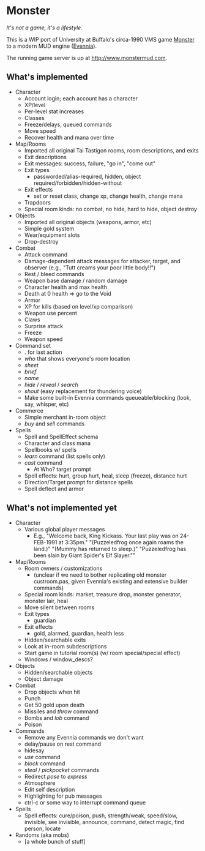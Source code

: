 # Monster

*It's not a game, it's a lifestyle.*

This is a WIP port of University at Buffalo's circa-1990 VMS game [Monster](http://www.skrenta.com/monster/) to a modern MUD engine ([Evennia](https://github.com/evennia/evennia)).

The running game server is up at http://www.monstermud.com.

## What's implemented

* Character
  * Account login; each account has a character
  * XP/level
  * Per-level stat increases 
  * Classes
  * Freeze/delays, queued commands
  * Move speed
  * Recover health and mana over time
* Map/Rooms
  * Imported all original Tai Tastigon rooms, room descriptions, and exits
  * Exit descriptions
  * Exit messages: success, failure, "go in", "come out"
  * Exit types
    * passworded/alias-required, hidden, object required/forbidden/hidden-without
  * Exit effects
    * set or reset class, change xp, change health, change mana
  * Trapdoors
  * Special room kinds: no combat, no hide, hard to hide, object destroy
* Objects
  * Imported all original objects (weapons, armor, etc)
  * Simple gold system
  * Wear/equipment slots
  * Drop-destroy
* Combat
  * Attack command
  * Damage-dependent attack messages for attacker, target, and observer (e.g., "Tutt creams your poor little body!!")
  * Rest / bleed commands
  * Weapon base damage / random damage
  * Character health and max health
  * Death at 0 health => go to the Void
  * Armor
  * XP for kills (based on level/xp comparison)
  * Weapon use percent
  * Claws
  * Surprise attack
  * Freeze
  * Weapon speed  
* Command set
  * *.* for last action
  * *who* that shows everyone's room location
  * *sheet*
  * *brief*
  * *name* 
  * *hide* / *reveal* / *search*
  * *shout* (easy replacement for thundering voice)
  * Make some built-in Evennia commands queueable/blocking (look, say, whisper, etc)  
* Commerce
  * Simple merchant in-room object
  * *buy* and *sell* commands
* Spells
  * Spell and SpellEffect schema
  * Character and class mana
  * Spellbooks w/ spells
  * *learn* command (list spells only)
  * *cast* command
    * At Who? target prompt
  * Spell effects: hurt, group hurt, heal, sleep (freeze), distance hurt
  * Direction/Target prompt for distance spells
  * Spell deflect and armor


## What's not implemented yet

* Character
  * Various global player messages
    * E.g., "Welcome back, King Kickass.  Your last play was on 24-FEB-1991 at 3:35pm." "(Puzzeledfrog once again roams the land.)" "(Mummy has returned to sleep.)" "Puzzeledfrog has been slain by Giant Spider's Elf Slayer.""
* Map/Rooms
  * Room owners / customizations
    * (unclear if we need to bother replicating old monster custroom.pas, given Evennia's existing and extensive builder commands)
  * Special room kinds: market, treasure drop, monster generator, monster lair, heal
  * Move silent between rooms
  * Exit types
    * guardian
  * Exit effects
    * gold, alarmed, guardian, health less
  * Hidden/searchable exits
  * Look at in-room subdescriptions
  * Start game in tutorial room(s) (w/ room special/special effect)
  * Windows / window_descs?
* Objects
  * Hidden/searchable objects
  * Object damage
* Combat
  * Drop objects when hit
  * Punch
  * Get 50 gold upon death
  * Missiles and *throw* command
  * Bombs and *lob* command
  * Poison
* Commands
  * Remove any Evennia commands we don't want
  * delay/pause on rest command
  * hidesay
  * *use* command
  * *block* command
  * *steal* / *pickpocket* commands
  * Redirect *pose* to *express*
  * Atmosphere
  * Edit self description
  * Highlighting for pub messages
  * ctrl-c or some way to interrupt command queue
* Spells
  * Spell effects: cure/poison, push, strength/weak, speed/slow, invisible, see invisible, announce, command, detect magic, find person, locate
* Randoms (aka mobs)
  * [a whole bunch of stuff]

  